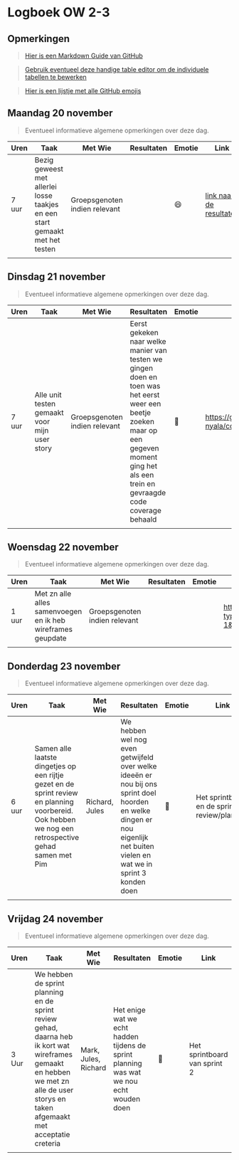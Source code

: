 # Logboek OW 2-3

## Opmerkingen

> [Hier is een Markdown Guide van GitHub](https://guides.github.com/features/mastering-markdown/)

> [Gebruik eventueel deze handige table editor om de individuele tabellen te bewerken](https://www.tablesgenerator.com/markdown_tables)

> [Hier is een lijstje met alle GitHub emojis](https://github.com/ikatyang/emoji-cheat-sheet/blob/master/README.md)

## Maandag 20 november

> Eventueel informatieve algemene opmerkingen over deze dag.

| Uren | Taak  | Met Wie | Resultaten | Emotie | Link |
|---|---|---|---|---|---|
| 7 uur | Bezig geweest met allerlei losse taakjes en een start gemaakt met het testen | Groepsgenoten indien relevant | | 😄 | [link naar de resultaten](https://github.com/link-naar-de-commit) |
| | | | | | |


## Dinsdag 21 november

> Eventueel informatieve algemene opmerkingen over deze dag.

| Uren | Taak  | Met Wie | Resultaten | Emotie | Link |
|---|---|---|---|---|---|
| 7 uur | Alle unit testen gemaakt voor mijn user story | Groepsgenoten indien relevant | Eerst gekeken naar welke manier van testen we gingen doen en toen was het eerst weer een beetje zoeken maar op een gegeven moment ging het als een trein en gevraagde code coverage behaald  | 🧪 | https://github.com/HANICA-DWA/project-sep23-nyala/commit/0926dc283a0d690b755913652f768aa8c515dde5 |
| | | | | | |

## Woensdag 22 november

> Eventueel informatieve algemene opmerkingen over deze dag.

| Uren | Taak  | Met Wie | Resultaten | Emotie | Link |
|---|---|---|---|---|---|
| 1 uur | Met zn alle alles samenvoegen en ik heb wireframes geupdate | Groepsgenoten indien relevant |  | | https://www.figma.com/file/c7pgWewD00NcuqAtuVBeqH/Untitled?type=design&node-id=0-1&mode=design&t=4O5coB5beB1lyAO5-0 |
| | | | | | |

## Donderdag 23 november

> Eventueel informatieve algemene opmerkingen over deze dag.

| Uren | Taak  | Met Wie | Resultaten | Emotie | Link |
|---|---|---|---|---|---|
| 6 uur | Samen alle laatste dingetjes op een rijtje gezet en de sprint review en planning voorbereid. Ook hebben we nog een retrospective gehad samen met Pim | Richard, Jules | We hebben wel nog even getwijfeld over welke ideeën er nou bij ons sprint doel hoorden en welke dingen er nou eigenlijk net buiten vielen en wat we in sprint 3 konden doen |💭 | Het sprintboard en de sprint review/planning |
| | | | | | |



## Vrijdag 24 november

> Eventueel informatieve algemene opmerkingen over deze dag.

| Uren | Taak  | Met Wie | Resultaten | Emotie | Link |
|---|---|---|---|---|---|
| 3 Uur | We hebben de sprint planning en de sprint review gehad, daarna heb ik kort wat wireframes gemaakt en hebben we met zn alle de user storys en taken afgemaakt met acceptatie creteria | Mark, Jules, Richard | Het enige wat we echt hadden tijdens de sprint planning was wat we nou echt wouden doen |🙂 | Het sprintboard van sprint 2 |
| | | | | | |
